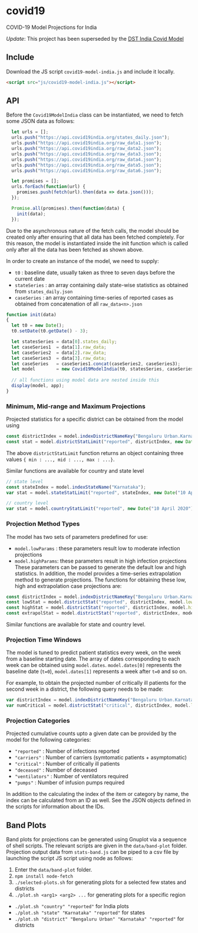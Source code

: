 # covid19
COVID-19 Model Projections for India

*Update*: This project has been superseded by the [DST India Covid Model](https://gitlab.com/jncasr.covid/dst-india-super-model)

## Include
Download the JS script `covid19-model-india.js` and include it locally.
```html
<script src="js/covid19-model-india.js"></script>
```

## API
Before the `Covid19ModelIndia` class can be instantiated, we need to fetch some
JSON data as follows:
```js
  let urls = [];
  urls.push("https://api.covid19india.org/states_daily.json");
  urls.push("https://api.covid19india.org/raw_data1.json");
  urls.push("https://api.covid19india.org/raw_data2.json");
  urls.push("https://api.covid19india.org/raw_data3.json");
  urls.push("https://api.covid19india.org/raw_data4.json");
  urls.push("https://api.covid19india.org/raw_data5.json");
  urls.push("https://api.covid19india.org/raw_data6.json");

  let promises = [];
  urls.forEach(function(url) {
    promises.push(fetch(url).then(data => data.json()));
  });

  Promise.all(promises).then(function(data) {
    init(data);
  });
```
Due to the asynchronous nature of the fetch calls, the model should be created
only after ensuring that all data has been fetched completely. For this reason,
the model is instantiated inside the init function which is called only after
all the data has been fetched as shown above.

In order to create an instance of the model, we need to supply:
+ `t0` : baseline date, usually taken as three to seven days before the current date
+ `stateSeries` : an array containing daily state-wise statistics as obtained from `states_daily.json`
+ `caseSeries` : an array containing time-series of reported cases as obtained from concatenation of all `raw_data<n>.json`

```js
function init(data)
{
  let t0 = new Date();
  t0.setDate(t0.getDate() - 3);

  let statesSeries = data[0].states_daily;
  let caseSeries1  = data[1].raw_data;
  let caseSeries2  = data[2].raw_data;
  let caseSeries3  = data[3].raw_data;
  let caseSeries   = caseSeries1.concat(caseSeries2, caseSeries3);
  let model        = new Covid19ModelIndia(t0, statesSeries, caseSeries);
  
  // all functions using model data are nested inside this
  display(model, app);
}
```

### Minimum, Mid-range and Maximum Projections
Projected statistics for a specific district can be obtained from the model
using
```js
const districtIndex = model.indexDistrictNameKey("Bengaluru Urban.Karnataka");
const stat = model.districtStatLimit("reported", districtIndex, new Date("10 April 2020"));
```
The above `districtStatLimit` function returns an object containing three
values `{ min : ..., mid : ..., max : ...}`.

Similar functions are available for country and state level
```js
// state level
const stateIndex = model.indexStateName("Karnataka");
var stat = model.stateStatLimit("reported", stateIndex, new Date("10 April 2020"));

// country level
var stat = model.countryStatLimit("reported", new Date("10 April 2020"));
```

### Projection Method Types
The model has two sets of parameters predefined for use:
+ `model.lowParams` : these parameters result low to moderate infection projections
+ `model.highParams`: these parameters result in high infection projections
These parameters can be passed to generate the default low and high statistics.
In addition, the model provides a time-series extrapolation method to generate
projections. The functions for obtaining these low, high and extrapolation case
projections are:
```js
const districtIndex = model.indexDistrictNameKey("Bengaluru Urban.Karnataka");
const lowStat = model.districtStat("reported", districtIndex, model.lowParams, new Date("10 April 2020"));
const highStat = model.districtStat("reported", districtIndex, model.highParams, new Date("10 April 2020"));
const extrapolStat = model.districtStat("reported", districtIndex, model.lowParams, new Date("10 April 2020"), true);
```
Similar functions are available for state and country level.

### Projection Time Windows
The model is tuned to predict patient statistics every week, on the week from
a baseline starting date. The array of dates corresponding to each week
can be obtained using `model.dates`. `model.dates[0]` represents the baseline
date (`t=0`), `model.dates[1]` represents a week after `t=0` and so on. 

For example, to obtain the projected number of critically ill patients
for the second week in a district, the following query needs to be made:
```js
var districtIndex = model.indexDistrictNameKey("Bengaluru Urban.Karnataka");
var numCritical = model.districtStat("critical", districtIndex, model.lowParams, model.dates[2]);
```

### Projection Categories
Projected cumulative counts upto a given date can be provided
by the model for the following categories:
+ `"reported"` : Number of infections reported
+ `"carriers"` : Number of carriers (symtomatic patients + asymptomatic)
+ `"critical"` : Number of critically ill patients
+ `"deceased"` : Number of deceased
+ `"ventilators"` : Number of ventilators required
+ `"pumps"` : Number of infusion pumps required

In addition to the calculating the index of the item or category by name, the
index can be calculated from an ID as well. See the JSON objects defined in
the scripts for information about the IDs.

## Band Plots
Band plots for projections can be generated using Gnuplot via a sequence of
shell scripts. The relevant scripts are given in the `data/band-plot` folder.
Projection output data from `stats-band.js` can be piped to a csv file by
launching the script JS script using node as follows:
1. Enter the `data/band-plot` folder.
2. `npm install node-fetch`
3. `./selected-plots.sh` for generating plots for a selected few states and districts
4. `./plot.sh <arg1> <arg2> ...` for generating plots for a specific region
  + `./plot.sh "country" "reported"` for India plots
  + `./plot.sh "state" "Karnataka" "reported"` for states
  + `./plot.sh "district" "Bengaluru Urban" "Karnataka" "reported"` for districts
